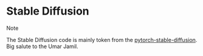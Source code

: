 # Stable Diffusion

> [!note]
> The Stable Diffusion code is mainly token from the [pytorch-stable-diffusion](https://github.com/hkproj/pytorch-stable-diffusion/tree/main). Big salute to the Umar Jamil.

